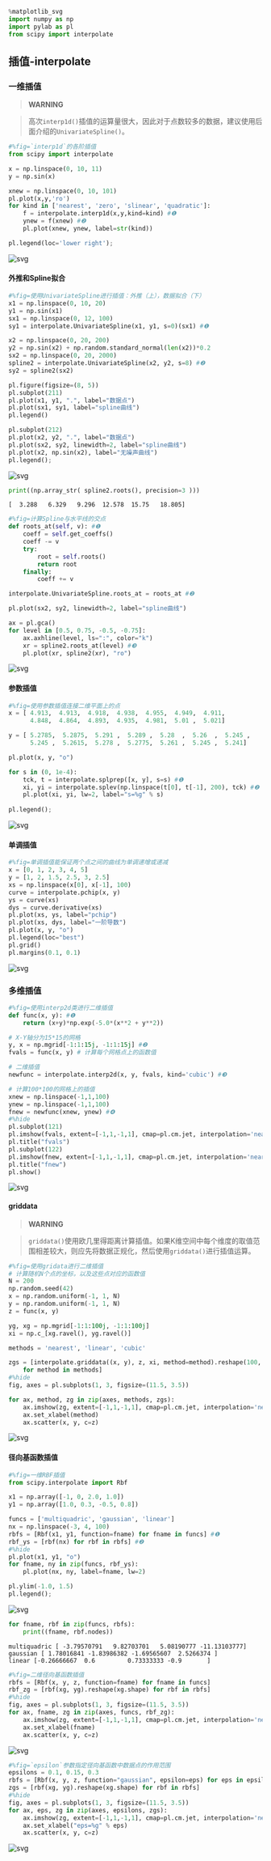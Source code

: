 

```python
%matplotlib_svg
import numpy as np
import pylab as pl
from scipy import interpolate
```

## 插值-interpolate

### 一维插值

> **WARNING**

> 高次`interp1d()`插值的运算量很大，因此对于点数较多的数据，建议使用后面介绍的`UnivariateSpline()`。


```python
#%fig=`interp1d`的各阶插值
from scipy import interpolate

x = np.linspace(0, 10, 11)
y = np.sin(x)

xnew = np.linspace(0, 10, 101)
pl.plot(x,y,'ro')
for kind in ['nearest', 'zero', 'slinear', 'quadratic']:
    f = interpolate.interp1d(x,y,kind=kind) #❶
    ynew = f(xnew) #❷
    pl.plot(xnew, ynew, label=str(kind))

pl.legend(loc='lower right');
```


![svg](scipy-700-interpolate_files/scipy-700-interpolate_4_0.svg)


#### 外推和Spline拟合


```python
#%fig=使用UnivariateSpline进行插值：外推（上），数据拟合（下）
x1 = np.linspace(0, 10, 20)
y1 = np.sin(x1)
sx1 = np.linspace(0, 12, 100)
sy1 = interpolate.UnivariateSpline(x1, y1, s=0)(sx1) #❶

x2 = np.linspace(0, 20, 200)
y2 = np.sin(x2) + np.random.standard_normal(len(x2))*0.2
sx2 = np.linspace(0, 20, 2000)
spline2 = interpolate.UnivariateSpline(x2, y2, s=8) #❷
sy2 = spline2(sx2) 

pl.figure(figsize=(8, 5))
pl.subplot(211)
pl.plot(x1, y1, ".", label="数据点")
pl.plot(sx1, sy1, label="spline曲线")
pl.legend()

pl.subplot(212)
pl.plot(x2, y2, ".", label="数据点")
pl.plot(sx2, sy2, linewidth=2, label="spline曲线")
pl.plot(x2, np.sin(x2), label="无噪声曲线")
pl.legend();
```


![svg](scipy-700-interpolate_files/scipy-700-interpolate_6_0.svg)



```python
print((np.array_str( spline2.roots(), precision=3 )))
```

    [  3.288   6.329   9.296  12.578  15.75   18.805]



```python
#%fig=计算Spline与水平线的交点
def roots_at(self, v): #❶
    coeff = self.get_coeffs()
    coeff -= v
    try:
        root = self.roots()
        return root
    finally:
        coeff += v

interpolate.UnivariateSpline.roots_at = roots_at #❷

pl.plot(sx2, sy2, linewidth=2, label="spline曲线")

ax = pl.gca()
for level in [0.5, 0.75, -0.5, -0.75]:
    ax.axhline(level, ls=":", color="k")
    xr = spline2.roots_at(level) #❸
    pl.plot(xr, spline2(xr), "ro")
```


![svg](scipy-700-interpolate_files/scipy-700-interpolate_8_0.svg)


#### 参数插值


```python
#%fig=使用参数插值连接二维平面上的点
x = [ 4.913,  4.913,  4.918,  4.938,  4.955,  4.949,  4.911,
      4.848,  4.864,  4.893,  4.935,  4.981,  5.01 ,  5.021]

y = [ 5.2785,  5.2875,  5.291 ,  5.289 ,  5.28  ,  5.26  ,  5.245 ,
      5.245 ,  5.2615,  5.278 ,  5.2775,  5.261 ,  5.245 ,  5.241]

pl.plot(x, y, "o")

for s in (0, 1e-4):
    tck, t = interpolate.splprep([x, y], s=s) #❶
    xi, yi = interpolate.splev(np.linspace(t[0], t[-1], 200), tck) #❷
    pl.plot(xi, yi, lw=2, label="s=%g" % s)
    
pl.legend();
```


![svg](scipy-700-interpolate_files/scipy-700-interpolate_10_0.svg)


#### 单调插值


```python
#%fig=单调插值能保证两个点之间的曲线为单调递增或递减
x = [0, 1, 2, 3, 4, 5]
y = [1, 2, 1.5, 2.5, 3, 2.5]
xs = np.linspace(x[0], x[-1], 100)
curve = interpolate.pchip(x, y)
ys = curve(xs)
dys = curve.derivative(xs)
pl.plot(xs, ys, label="pchip")
pl.plot(xs, dys, label="一阶导数")
pl.plot(x, y, "o")
pl.legend(loc="best")
pl.grid()
pl.margins(0.1, 0.1)
```


![svg](scipy-700-interpolate_files/scipy-700-interpolate_12_0.svg)


### 多维插值


```python
#%fig=使用interp2d类进行二维插值
def func(x, y): #❶
    return (x+y)*np.exp(-5.0*(x**2 + y**2))

# X-Y轴分为15*15的网格
y, x = np.mgrid[-1:1:15j, -1:1:15j] #❷
fvals = func(x, y) # 计算每个网格点上的函数值

# 二维插值
newfunc = interpolate.interp2d(x, y, fvals, kind='cubic') #❸

# 计算100*100的网格上的插值
xnew = np.linspace(-1,1,100)
ynew = np.linspace(-1,1,100)
fnew = newfunc(xnew, ynew) #❹
#%hide
pl.subplot(121)
pl.imshow(fvals, extent=[-1,1,-1,1], cmap=pl.cm.jet, interpolation='nearest', origin="lower")
pl.title("fvals")
pl.subplot(122)
pl.imshow(fnew, extent=[-1,1,-1,1], cmap=pl.cm.jet, interpolation='nearest', origin="lower")
pl.title("fnew")
pl.show()
```


![svg](scipy-700-interpolate_files/scipy-700-interpolate_14_0.svg)


#### griddata

> **WARNING**

> `griddata()`使用欧几里得距离计算插值。如果K维空间中每个维度的取值范围相差较大，则应先将数据正规化，然后使用`griddata()`进行插值运算。


```python
#%fig=使用gridata进行二维插值
# 计算随机N个点的坐标，以及这些点对应的函数值
N = 200
np.random.seed(42)
x = np.random.uniform(-1, 1, N)
y = np.random.uniform(-1, 1, N)
z = func(x, y)

yg, xg = np.mgrid[-1:1:100j, -1:1:100j]
xi = np.c_[xg.ravel(), yg.ravel()]

methods = 'nearest', 'linear', 'cubic'

zgs = [interpolate.griddata((x, y), z, xi, method=method).reshape(100, 100) 
    for method in methods]
#%hide
fig, axes = pl.subplots(1, 3, figsize=(11.5, 3.5))

for ax, method, zg in zip(axes, methods, zgs):
    ax.imshow(zg, extent=[-1,1,-1,1], cmap=pl.cm.jet, interpolation='nearest', origin="lower")
    ax.set_xlabel(method)
    ax.scatter(x, y, c=z)
```


![svg](scipy-700-interpolate_files/scipy-700-interpolate_17_0.svg)


#### 径向基函数插值


```python
#%fig=一维RBF插值
from scipy.interpolate import Rbf

x1 = np.array([-1, 0, 2.0, 1.0])
y1 = np.array([1.0, 0.3, -0.5, 0.8])

funcs = ['multiquadric', 'gaussian', 'linear']
nx = np.linspace(-3, 4, 100)
rbfs = [Rbf(x1, y1, function=fname) for fname in funcs] #❶
rbf_ys = [rbf(nx) for rbf in rbfs] #❷
#%hide
pl.plot(x1, y1, "o")
for fname, ny in zip(funcs, rbf_ys):
    pl.plot(nx, ny, label=fname, lw=2)

pl.ylim(-1.0, 1.5)
pl.legend();
```


![svg](scipy-700-interpolate_files/scipy-700-interpolate_19_0.svg)



```python
for fname, rbf in zip(funcs, rbfs):
    print((fname, rbf.nodes))
```

    multiquadric [ -3.79570791   9.82703701   5.08190777 -11.13103777]
    gaussian [ 1.78016841 -1.83986382 -1.69565607  2.5266374 ]
    linear [-0.26666667  0.6         0.73333333 -0.9       ]



```python
#%fig=二维径向基函数插值
rbfs = [Rbf(x, y, z, function=fname) for fname in funcs]
rbf_zg = [rbf(xg, yg).reshape(xg.shape) for rbf in rbfs]
#%hide
fig, axes = pl.subplots(1, 3, figsize=(11.5, 3.5))
for ax, fname, zg in zip(axes, funcs, rbf_zg):
    ax.imshow(zg, extent=[-1,1,-1,1], cmap=pl.cm.jet, interpolation='nearest', origin="lower")
    ax.set_xlabel(fname)
    ax.scatter(x, y, c=z)
```


![svg](scipy-700-interpolate_files/scipy-700-interpolate_21_0.svg)



```python
#%fig=`epsilon`参数指定径向基函数中数据点的作用范围
epsilons = 0.1, 0.15, 0.3
rbfs = [Rbf(x, y, z, function="gaussian", epsilon=eps) for eps in epsilons]
zgs = [rbf(xg, yg).reshape(xg.shape) for rbf in rbfs]
#%hide
fig, axes = pl.subplots(1, 3, figsize=(11.5, 3.5))
for ax, eps, zg in zip(axes, epsilons, zgs):
    ax.imshow(zg, extent=[-1,1,-1,1], cmap=pl.cm.jet, interpolation='nearest', origin="lower")
    ax.set_xlabel("eps=%g" % eps)
    ax.scatter(x, y, c=z)
```


![svg](scipy-700-interpolate_files/scipy-700-interpolate_22_0.svg)

